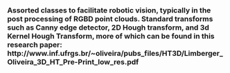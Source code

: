 <h3>Assorted classes to facilitate robotic vision, typically in the post processing of RGBD point clouds. Standard transforms such as Canny edge detector, 2D Hough transform, and 3d Kernel Hough Transform, more of which can be found in this research paper:
  http://www.inf.ufrgs.br/~oliveira/pubs_files/HT3D/Limberger_Oliveira_3D_HT_Pre-Print_low_res.pdf
